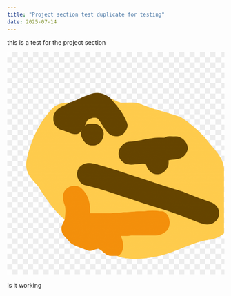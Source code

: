 ```yaml
---
title: "Project section test duplicate for testing"
date: 2025-07-14
---
```


this is a test for the project section

![thunk emoji](/assets/images/thunk.png)

is it working